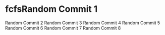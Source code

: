 # fcfsRandom Commit 1
Random Commit 2
Random Commit 3
Random Commit 4
Random Commit 5
Random Commit 6
Random Commit 7
Random Commit 8
